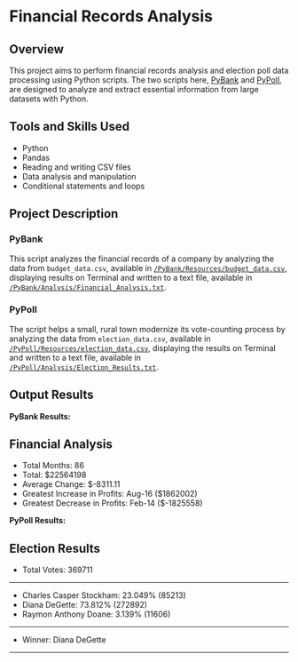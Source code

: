 # Financial Records Analysis

## Overview

This project aims to perform financial records analysis and election poll data processing using Python scripts. The two scripts here, [PyBank](https://github.com/robert-z-lehr/Financial-Records-Analysis/tree/main/script) and [PyPoll](https://github.com/robert-z-lehr/Financial-Records-Analysis/tree/main/script), are designed to analyze and extract essential information from large datasets with Python.

## Tools and Skills Used

- Python
- Pandas
- Reading and writing CSV files
- Data analysis and manipulation
- Conditional statements and loops

## Project Description

### PyBank

This script analyzes the financial records of a company by analyzing the data from `budget_data.csv`, available in [`/PyBank/Resources/budget_data.csv`](https://github.com/robert-z-lehr/Financial-Records-Analysis/blob/main/PyBank/Resources/budget_data.csv), displaying results on Terminal and written to a text file, available in [`/PyBank/Analysis/Financial_Analysis.txt`](https://github.com/robert-z-lehr/Financial-Records-Analysis/blob/main/PyBank/Analysis/Financial_Analysis.txt).

### PyPoll

The script helps a small, rural town modernize its vote-counting process by analyzing the data from `election_data.csv`, available in [`/PyPoll/Resources/election_data.csv`](https://raw.githubusercontent.com/robert-z-lehr/Financial-Records-Analysis/main/PyPoll/Resources/election_data.csv), displaying the results on Terminal and written to a text file, available in [`/PyPoll/Analysis/Election_Results.txt`](https://github.com/robert-z-lehr/Financial-Records-Analysis/blob/main/PyPoll/Analysis/Election_Results.txt).

## Output Results

**PyBank Results:**

Financial Analysis
----------------------------
- Total Months: 86
- Total: $22564198
- Average Change: $-8311.11
- Greatest Increase in Profits: Aug-16 ($1862002)
- Greatest Decrease in Profits: Feb-14 ($-1825558)

**PyPoll Results:**

Election Results
-------------------------
- Total Votes: 369711
-------------------------
- Charles Casper Stockham: 23.049% (85213)
- Diana DeGette: 73.812% (272892)
- Raymon Anthony Doane: 3.139% (11606)
-------------------------
- Winner: Diana DeGette
-------------------------
